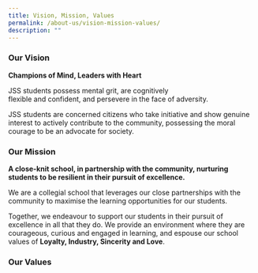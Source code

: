 ```yaml
---
title: Vision, Mission, Values
permalink: /about-us/vision-mission-values/
description: ""
---
```

### Our Vision

**Champions of Mind, Leaders with Heart**

JSS students possess mental grit, are cognitively flexible and confident, and persevere in the face of adversity. <br>

JSS students are concerned citizens who take initiative and show genuine interest to actively contribute to the community, possessing the moral courage to be an advocate for society.  

### Our Mission

**A close-knit school, in partnership with the community, nurturing students to be resilient in their pursuit of excellence.** 

We are a collegial school that leverages our close partnerships with the community to maximise the learning opportunities for our students. 

Together, we endeavour to support our students in their pursuit of excellence in all that they do. We provide an environment where they are courageous, curious and engaged in learning, and espouse our school values of **Loyalty, Industry, Sincerity and Love**.

### Our Values

